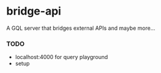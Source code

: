 # bridge-api
A GQL server that bridges external APIs and maybe more...

### TODO
* localhost:4000 for query playground
* setup
